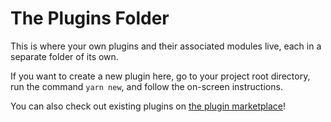  # The Plugins Folder

This is where your own plugins and their associated modules live, each in a
separate folder of its own.

If you want to create a new plugin here, go to your project root directory, run
the command `yarn new`, and follow the on-screen instructions.

You can also check out existing plugins on [the plugin marketplace](https://backstage.io/plugins)!
